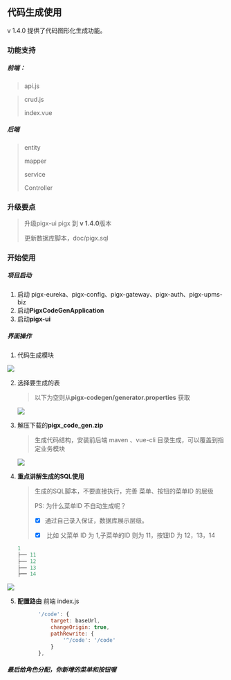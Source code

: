 ## 代码生成使用

v 1.4.0 提供了代码图形化生成功能。

### 功能支持

##### 前端：

> api.js

> crud.js
>
> index.vue

##### 后端

> entity
>
> mapper
>
> service
>
> Controller

### 升级要点

>  升级pigx-ui pigx 到 **v 1.4.0**版本
>
> 更新数据库脚本，doc/pigx.sql

### 开始使用

##### 项目启动

1.  启动 pigx-eureka、pigx-config、pigx-gateway、pigx-auth、pigx-upms-biz
2. 启动**PigxCodeGenApplication**
3. 启动**pigx-ui**

##### 界面操作

1. 代码生成模块

![](http://obq1lvsd9.bkt.clouddn.com/20180803083802.png)

2. 选择要生成的表

   > 以下为空则从**pigx-codegen/generator.properties** 获取

   ![](http://obq1lvsd9.bkt.clouddn.com/20180803084058.png)

3. 解压下载的**pigx_code_gen.zip**

   > 生成代码结构，安装前后端 maven 、vue-cli 目录生成，可以覆盖到指定业务模块

   ![](http://obq1lvsd9.bkt.clouddn.com/20180803084524.png)

4. **重点讲解生成的SQL使用**

   > 生成的SQL脚本，不要直接执行，完善 菜单、按钮的菜单ID 的层级
   >
   > PS: 为什么菜单ID 不自动生成呢？
   >
   > - [x] ​	通过自己录入保证，数据库展示层级。
   >
   > - [x] ​	比如 父菜单 ID 为 1,子菜单的ID 则为 11，按钮ID 为 12，13，14

   ```lua
   1
   ├── 11
   ├── 12
   ├── 13
   ├── 14
   ```

![](http://obq1lvsd9.bkt.clouddn.com/20180803084905.png)

5. **配置路由**
前端 index.js
```js
          '/code': {
              target: baseUrl,
              changeOrigin: true,
              pathRewrite: {
                  '^/code': '/code'
              }
          },
```

##### 最后给角色分配，你新增的菜单和按钮喔

